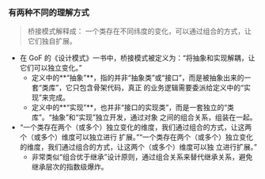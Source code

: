 ### 有两种不同的理解方式
> 桥接模式解释成： 一个类存在不同纬度的变化，可以通过组合的方式，让它们独自扩展。

- 在 GoF 的《设计模式》一书中，桥接模式被定义为：“将抽象和实现解耦，让它们可以独立变化。”
    - 定义中的**“抽象”**，指的并非“抽象类”或“接口”，而是被抽象出来的一套“类库”，它只包含骨架代码，真正
    的业务逻辑需要委派给定义中的“实现”来完成。
    - 定义中的**“实现”**，也并非“接口的实现类”，而是一套独立的“类库”。“抽象”和“实现”独立开发，通过对象
    之间的组合关系，组装在一起。
- “一个类存在两个（或多个）独立变化的维度，我们通过组合的方式，让这两个（或多个）维度可以独立进行
扩展。”“一个类存在两个（或多个）独立变化的维度，我们通过组合的方式，让这两个（或多个）维度可以独
立进行扩展。”
    - 非常类似“组合优于继承”设计原则，通过组合关系来替代继承关系，避免继承层次的指数级爆炸。